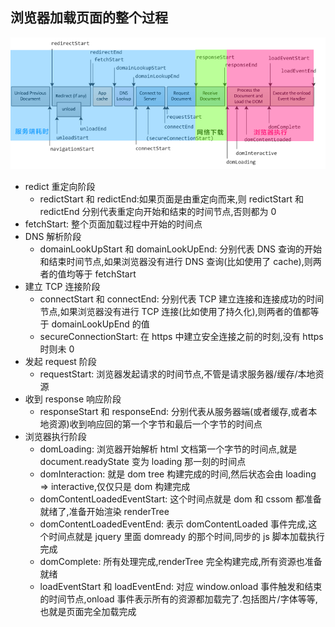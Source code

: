 ## 浏览器加载页面的整个过程

![整个加载过程](assets/network.png)

- redict 重定向阶段
  - redictStart 和 redictEnd:如果页面是由重定向而来,则 redictStart 和 redictEnd 分别代表重定向开始和结束的时间节点,否则都为 0
- fetchStart: 整个页面加载过程中开始的时间点
- DNS 解析阶段
  - domainLookUpStart 和 domainLookUpEnd: 分别代表 DNS 查询的开始和结束时间节点,如果浏览器没有进行 DNS 查询(比如使用了 cache),则两者的值均等于 fetchStart
- 建立 TCP 连接阶段
  - connectStart 和 connectEnd: 分别代表 TCP 建立连接和连接成功的时间节点,如果浏览器没有进行 TCP 连接(比如使用了持久化),则两者的值都等于 domainLookUpEnd 的值
  - secureConnectionStart: 在 https 中建立安全连接之前的时刻,没有 https 时则未 0
- 发起 request 阶段
  - requestStart: 浏览器发起请求的时间节点,不管是请求服务器/缓存/本地资源
- 收到 response 响应阶段
  - responseStart 和 responseEnd: 分别代表从服务器端(或者缓存,或者本地资源)收到响应回的第一个字节和最后一个字节的时间点
- 浏览器执行阶段
  - domLoading: 浏览器开始解析 html 文档第一个字节的时间点,就是 document.readyState 变为 loading 那一刻的时间点
  - domInteraction: 就是 dom tree 构建完成的时间,然后状态会由 loading => interactive,仅仅只是 dom 构建完成
  - domContentLoadedEventStart: 这个时间点就是 dom 和 cssom 都准备就绪了,准备开始渲染 renderTree
  - domContentLoadedEventEnd: 表示 domContentLoaded 事件完成,这个时间点就是 jquery 里面 domready 的那个时间,同步的 js 脚本加载执行完成
  - domComplete: 所有处理完成,renderTree 完全构建完成,所有资源也准备就绪
  - loadEventStart 和 loadEventEnd: 对应 window.onload 事件触发和结束的时间节点,onload 事件表示所有的资源都加载完了.包括图片/字体等等,也就是页面完全加载完成
